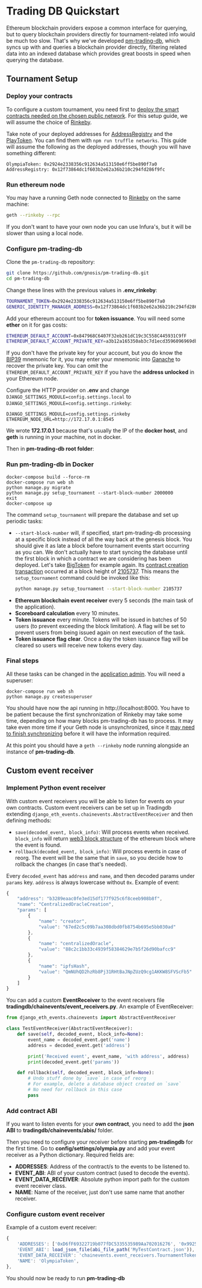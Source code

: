 # Trading DB Quickstart

Ethereum blockchain providers expose a common interface for querying, but to query blockchain providers directly for tournament-related info would be much too slow. That's why we've developed [pm-trading-db](https://github.com/gnosis/pm-trading-db), which syncs up with and queries a blockchain provider directly, filtering related data into an indexed database which provides great boosts in speed when querying the database.

## Tournament Setup

### Deploy your contracts
To configure a custom tournament, you need first to [deploy the smart contracts needed on the chosen public network](smart-contracts.md). For this setup guide, we will assume the choice of [Rinkeby](https://www.rinkeby.io/#stats).

Take note of your deployed addresses for [AddressRegistry](https://github.com/gnosis/pm-apollo-contracts#addressregistry) and the [PlayToken](https://github.com/gnosis/pm-apollo-contracts#playtoken). You can find them with `npm run truffle networks`. This guide will assume the following as the deployed addresses, though you will have something different:

```
OlympiaToken: 0x2924e2338356c912634a513150e6ff5be890f7a0
AddressRegistry: 0x12f73864dc1f603b2e62a36b210c294fd286f9fc
```

### Run ethereum node
You may have a running Geth node connected to [Rinkeby](https://www.rinkeby.io/#geth) on the same machine:

```sh
geth --rinkeby --rpc
```

If you don't want to have your own node you can use Infura's, but it will be slower than using a local node.

### Configure pm-trading-db
Clone the `pm-trading-db` repository:

```sh
git clone https://github.com/gnosis/pm-trading-db.git
cd pm-trading-db
```

Change these lines with the previous values in **.env_rinkeby**:

```sh
TOURNAMENT_TOKEN=0x2924e2338356c912634a513150e6ff5be890f7a0
GENERIC_IDENTITY_MANAGER_ADDRESS=0x12f73864dc1f603b2e62a36b210c294fd286f9fc
```

Add your ethereum account too for **token issuance**. You will need some **ether** on it for gas costs:

```sh
ETHEREUM_DEFAULT_ACCOUNT=0x847968C6407F32eb261dC19c3C558C445931C9fF
ETHEREUM_DEFAULT_ACCOUNT_PRIVATE_KEY=a3b12a165350ab3c7d1ecd3596096969db2839c7899a3b0b39dd479fdd5148c7
```

If you don't have the private key for your account, but you do know the [BIP39](https://iancoleman.io/bip39/) mnemonic for it, you may enter your mnemonic into [Ganache](https://truffleframework.com/ganache) to recover the private key. You can omit the `ETHEREUM_DEFAULT_ACCOUNT_PRIVATE_KEY` if you have the **address unlocked** in your Ethereum node.

Configure the HTTP provider on **.env** and change `DJANGO_SETTINGS_MODULE=config.settings.local` to `DJANGO_SETTINGS_MODULE=config.settings.rinkeby`:

```
DJANGO_SETTINGS_MODULE=config.settings.rinkeby
ETHEREUM_NODE_URL=http://172.17.0.1:8545
```

We wrote **172.17.0.1** because that's usually the IP of the **docker host**, and **geth** is running in your machine, not in docker.

Then in **pm-trading-db root folder**:

### Run pm-trading-db in Docker
```
docker-compose build --force-rm
docker-compose run web sh
python manage.py migrate
python manage.py setup_tournament --start-block-number 2000000
exit
docker-compose up
```

The command `setup_tournament` will prepare the database and set up periodic tasks:
  - `--start-block-number` will, if specified, start pm-trading-db processing at a specific block instead of all the way back at the genesis block. You should give it as late a block before tournament events start occurring as you can. We don't actually have to start syncing the database until the first block in which a contract we are considering has been deployed. Let's take [BigToken](https://rinkeby.etherscan.io/address/0xd3515609e3231d6c5b049a28d0d09d038b4cfaed) for example again. Its [contract creation transaction](https://rinkeby.etherscan.io/tx/0xaa10a3d8ba2a08ae277eaadd5b876753ac118ede542ae89c25c882eda3766c53) occurred at a block height of [2105737](https://rinkeby.etherscan.io/block/2105737). This means the `setup_tournament` command could be invoked like this:
    ```sh
    python manage.py setup_tournament --start-block-number 2105737
    ```
  - **Ethereum blockchain event receiver** every 5 seconds (the main task of the application).
  - **Scoreboard calculation** every 10 minutes.
  - **Token issuance** every minute. Tokens will be issued in batches of 50 users (to prevent
  exceeding the block limitation). A flag will be set to prevent users from being issued again on next
  execution of the task.
  - **Token issuance flag clear**. Once a day the token issuance flag will be cleared so users will
  receive new tokens every day.

### Final steps
All these tasks can be changed in the [application admin](http://localhost:8000/admin/django_celery_beat/periodictask/).
You will need a superuser:

```
docker-compose run web sh
python manage.py createsuperuser
```

You should have now the api running in http://localhost:8000. You have to be patient because the
first synchronization of Rinkeby may take some time, depending on how many blocks pm-trading-db has to process. It may take even more time if your Geth node is unsynchronized, since it [may need to finish synchronizing](https://github.com/ethereum/go-ethereum/issues/14338) before it will have the information required.

At this point you should have a `geth --rinkeby` node running alongside an instance of **pm-trading-db**.

## Custom event receiver

### Implement Python event receiver
With custom event receivers you will be able to listen for events on your own contracts. Custom event receivers can be set up in Tradingdb extending `django_eth_events.chainevents.AbstractEventReceiver` and then defining methods:
  - `save(decoded_event, block_info)`: Will process events when received. `block_info` will return [web3 block structure](https://web3py.readthedocs.io/en/stable/web3.eth.html#web3.eth.Eth.getBlock) of the ethereum block where the event is found.
  - `rollback(decoded_event, block_info)`: Will process events in case of reorg. The event will be the same that in `save`, so you decide how to rollback the changes (in case that's needed).

Every `decoded_event` has `address` and `name`, and then decoded params under `params` key. `address` is always lowercase without `0x`. Example of event:
```js
{
    "address": "b3289eaac0fe3ed15df177f925c6f8ceeb908b8f",
    "name": "CentralizedOracleCreation",
    "params": [
        {
            "name": "creator",
            "value": "67ed2c5c09b7aa308dbd0fb8754b695e5bb030ad"
        },
        {
            "name": "centralizedOracle",
            "value": "88c2c1bb33c4939f58384629e7b5f26d90bafcc9"
        },
        {
            "name": "ipfsHash",
            "value": "QmNUhQD2hzRb8Pj31RHtBaJNpZUzQ9cg1AKKW8SFVScFb5"
        }
    ]
}
```

You can add a custom **EventReceiver** to the event receivers file **tradingdb/chainevents/event_receivers.py**. An example of EventReceiver:
```python
from django_eth_events.chainevents import AbstractEventReceiver

class TestEventReceiver(AbstractEventReceiver):
    def save(self, decoded_event, block_info=None):
        event_name = decoded_event.get('name')
        address = decoded_event.get('address')

        print('Received event', event_name, 'with address', address)
        print(decoded_event.get('params'))

    def rollback(self, decoded_event, block_info=None):
        # Undo stuff done by `save` in case of reorg
        # For example, delete a database object created on `save`
        # No need for rollback in this case
        pass
```

### Add contract ABI
If you want to listen events for your **own contract**, you need to add the **json ABI** to **tradingdb/chainevents/abis/** folder.

Then you need to configure your receiver before starting **pm-tradingdb** for the first time. Go to **config/settings/olympia.py** and add your event receiver as a Python dictionary. Required fields are:
  - **ADDRESSES**: Address of the contract/s to the events to be listened to.
  - **EVENT_ABI**: ABI of your custom contract (used to decode the events).
  - **EVENT_DATA_RECEIVER**: Absolute python import path for the custom event receiver class.
  - **NAME**: Name of the receiver, just don't use same name that another receiver.


### Configure custom event receiver

Example of a custom event receiver:
```js
{
    'ADDRESSES': ['0xD6fF69322719b077fDC5335535989Aa702016276', '0x992575d97fa3C31f39a81BDC3D517aE7D8C1C5A2'],
    'EVENT_ABI': load_json_file(abi_file_path('MyTestContract.json')),
    'EVENT_DATA_RECEIVER': 'chainevents.event_receivers.TournamentTokenReceiver',
    'NAME': 'OlympiaToken',
},
```

You should now be ready to run **pm-trading-db**